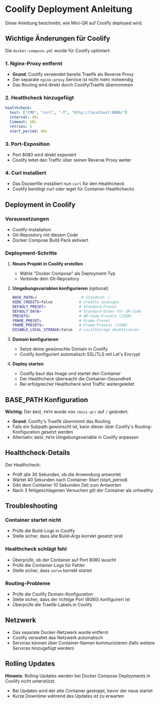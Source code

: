 # Coolify Deployment Anleitung

Diese Anleitung beschreibt, wie Mini-QR auf Coolify deployed wird.

## Wichtige Änderungen für Coolify

Die `docker-compose.yml` wurde für Coolify optimiert:

### 1. Nginx-Proxy entfernt
- **Grund**: Coolify verwendet bereits Traefik als Reverse Proxy
- Der separate `nginx-proxy` Service ist nicht mehr notwendig
- Das Routing wird direkt durch Coolify/Traefik übernommen

### 2. Healthcheck hinzugefügt
```yaml
healthcheck:
  test: ["CMD", "curl", "-f", "http://localhost:8080/"]
  interval: 30s
  timeout: 10s
  retries: 3
  start_period: 40s
```

### 3. Port-Exposition
- Port 8080 wird direkt exponiert
- Coolify leitet den Traffic über seinen Reverse Proxy weiter

### 4. Curl installiert
- Das Dockerfile installiert nun `curl` für den Healthcheck
- Coolify benötigt curl oder wget für Container-Healthchecks

## Deployment in Coolify

### Voraussetzungen
- Coolify-Installation
- Git-Repository mit diesem Code
- Docker Compose Build Pack aktiviert

### Deployment-Schritte

1. **Neues Projekt in Coolify erstellen**
   - Wähle "Docker Compose" als Deployment-Typ
   - Verbinde dein Git-Repository

2. **Umgebungsvariablen konfigurieren** (optional)
   ```bash
   BASE_PATH=/                    # Standard: /
   HIDE_CREDITS=false            # Credits anzeigen
   DEFAULT_PRESET=               # Standard-Preset
   DEFAULT_DATA=                 # Standard-Daten für QR-Code
   PRESETS=                      # QR-Code-Presets (JSON)
   FRAME_PRESET=                 # Frame-Preset
   FRAME_PRESETS=                # Frame-Presets (JSON)
   DISABLE_LOCAL_STORAGE=false   # LocalStorage deaktivieren
   ```

3. **Domain konfigurieren**
   - Setze deine gewünschte Domain in Coolify
   - Coolify konfiguriert automatisch SSL/TLS mit Let's Encrypt

4. **Deploy starten**
   - Coolify baut das Image und startet den Container
   - Der Healthcheck überwacht die Container-Gesundheit
   - Bei erfolgreicher Healthcheck wird Traffic weitergeleitet

## BASE_PATH Konfiguration

**Wichtig**: Der `BASE_PATH` wurde von `/mini-qr/` auf `/` geändert.

- **Grund**: Coolify's Traefik übernimmt das Routing
- Falls ein Subpath gewünscht ist, kann dieser über Coolify's Routing-Konfiguration gesetzt werden
- Alternativ: `BASE_PATH` Umgebungsvariable in Coolify anpassen

## Healthcheck-Details

Der Healthcheck:
- Prüft alle 30 Sekunden, ob die Anwendung antwortet
- Wartet 40 Sekunden nach Container-Start (start_period)
- Gibt dem Container 10 Sekunden Zeit zum Antworten
- Nach 3 fehlgeschlagenen Versuchen gilt der Container als unhealthy

## Troubleshooting

### Container startet nicht
- Prüfe die Build-Logs in Coolify
- Stelle sicher, dass alle Build-Args korrekt gesetzt sind

### Healthcheck schlägt fehl
- Überprüfe, ob der Container auf Port 8080 lauscht
- Prüfe die Container-Logs für Fehler
- Stelle sicher, dass `serve` korrekt startet

### Routing-Probleme
- Prüfe die Coolify Domain-Konfiguration
- Stelle sicher, dass der richtige Port (8080) konfiguriert ist
- Überprüfe die Traefik-Labels in Coolify

## Netzwerk

- Das separate Docker-Netzwerk wurde entfernt
- Coolify verwaltet das Netzwerk automatisch
- Services können über Container-Namen kommunizieren (falls weitere Services hinzugefügt werden)

## Rolling Updates

**Hinweis**: Rolling Updates werden bei Docker Compose Deployments in Coolify nicht unterstützt.
- Bei Updates wird der alte Container gestoppt, bevor der neue startet
- Kurze Downtime während des Updates ist zu erwarten
